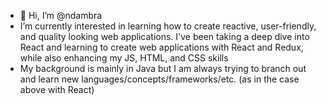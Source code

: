 - 👋 Hi, I’m @ndambra
-  I’m currently interested in learning how to create reactive, user-friendly, and quality looking web applications. I've been taking a deep dive into React and learning to create web applications with React and Redux, while also enhancing my JS, HTML, and CSS skills
-  My background is mainly in Java but I am always trying to branch out and learn new languages/concepts/frameworks/etc. (as in the case above with React)



<!---
ndambra/ndambra is a ✨ special ✨ repository because its `README.md` (this file) appears on your GitHub profile.
You can click the Preview link to take a look at your changes.
--->
